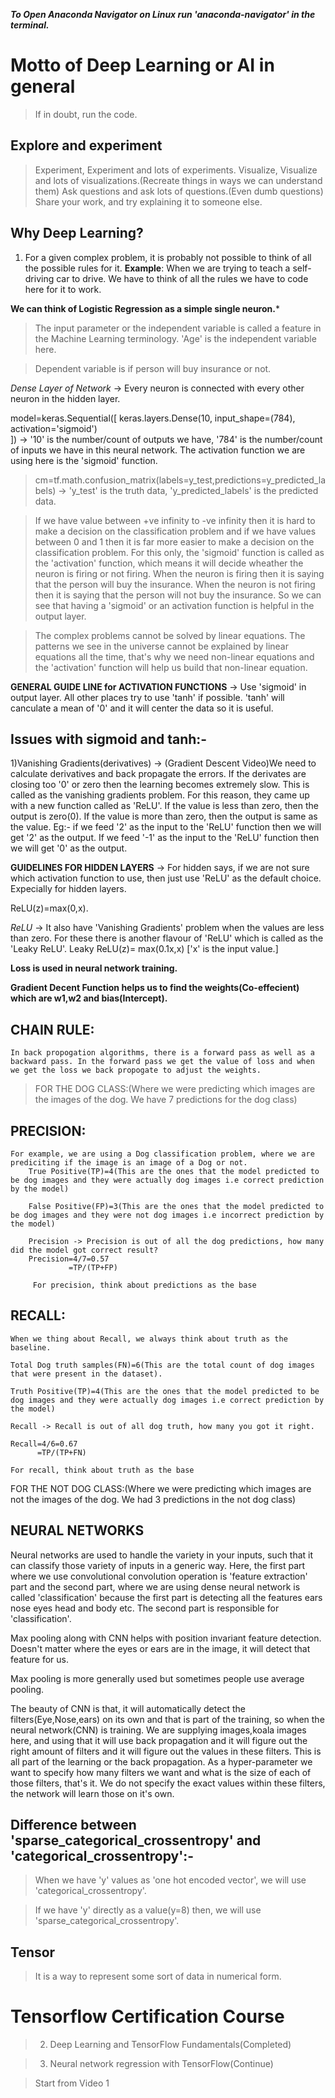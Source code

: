 ***To Open Anaconda Navigator on Linux run 'anaconda-navigator' in the terminal.***

# Motto of Deep Learning or AI in general

> If in doubt, run the code.
## Explore and experiment

> Experiment, Experiment and lots of experiments.
> Visualize, Visualize and lots of visualizations.(Recreate things in ways we can understand them)
> Ask questions and ask lots of questions.(Even dumb questions)
> Share your work, and try explaining it to someone else.



## Why Deep Learning?

1) For a given complex problem, it is probably not possible to think of all the possible rules for it. 
    **Example**: When we are trying to teach a self-driving car to drive. We have to think of all the rules we have to code here for it to work.

**We can think of Logistic Regression as a simple single neuron.***
>The input parameter or the independent variable is called a feature in the Machine Learning terminology. 'Age' is the independent variable here.
		
>Dependent variable is if person will buy insurance or not.

*Dense Layer of Network* -> Every neuron is connected with every other neuron in the hidden layer.

model=keras.Sequential([
    keras.layers.Dense(10, input_shape=(784), activation='sigmoid')  
])
	-> '10' is the number/count of outputs we have, '784' is the number/count of inputs we have in this neural network. The activation function we are using here is the 'sigmoid' function.


>cm=tf.math.confusion_matrix(labels=y_test,predictions=y_predicted_labels) -> 'y_test' is the truth data, 'y_predicted_labels' is the predicted data.

>If we have value between +ve infinity to -ve infinity then it is hard to make a decision on the classification problem and if we have values between 0 and 1 then it is far more easier to make a decision on the classification problem. For this only, the 'sigmoid' function is called as the 'activation' function, which means it will decide wheather the neuron is firing or not firing. When the neuron is firing then it is saying that the person will buy the insurance. When the neuron is not firing then it is saying that the person will not buy the insurance. So we can see that having a 'sigmoid' or an activation function is helpful in the output layer.
	
>The complex problems cannot be solved by linear equations. The patterns we see in the universe cannot be explained by linear equations all the time, that's why we need non-linear equations and the 'activation' function will help us build that non-linear equation.


**GENERAL GUIDE LINE for ACTIVATION FUNCTIONS**  -> Use 'sigmoid' in output layer. All other places try to use 'tanh' if possible. 'tanh' will canculate a mean of '0' and it will center the data so it is useful.

## Issues with sigmoid and tanh:-

1)Vanishing Gradients(derivatives) -> (Gradient Descent Video)We need to calculate derivatives and back propagate the errors. If the derivates are closing too '0' or zero then the learning becomes extremely slow. This is called as the vanishing gradients problem. 
	For this reason, they came up with a new function called as 'ReLU'. If the value is less than zero, then the output is zero(0). If the value is more than zero, then the output is same as the value. Eg:- if we feed '2' as the input to the 'ReLU' function then we will get '2' as the output. If we feed '-1' as the input to the 'ReLU' function then we will get '0' as the output.


**GUIDELINES FOR HIDDEN LAYERS** -> For hidden says, if we are not sure which activation function to use, then just use 'ReLU' as the default choice. Expecially for hidden layers.

ReLU(z)=max(0,x).

*ReLU* -> It also have 'Vanishing Gradients' problem when the values are less than zero. For these there is another flavour of 'ReLU' which is called as the 'Leaky ReLU'. Leaky ReLU(z)= max(0.1x,x) ['x' is the input value.]

**Loss is used in neural network training.**

**Gradient Decent Function helps us to find the weights(Co-effecient) which are w1,w2 and bias(Intercept).**

## CHAIN RULE:
	
	In back propogation algorithms, there is a forward pass as well as a backward pass. In the forward pass we get the value of loss and when we get the loss we back propogate to adjust the weights.
    
 
>FOR THE DOG CLASS:(Where we were predicting which images are the images of the dog. We have 7 predictions for the dog class)

## PRECISION: 
    For example, we are using a Dog classification problem, where we are prediciting if the image is an image of a Dog or not.
        True Positive(TP)=4(This are the ones that the model predicted to be dog images and they were actually dog images i.e correct prediction by the model)
        
        False Positive(FP)=3(This are the ones that the model predicted to be dog images and they were not dog images i.e incorrect prediction by the model)
    
        Precision -> Precision is out of all the dog predictions, how many did the model got correct result?
        Precision=4/7=0.57
                 =TP/(TP+FP)
                 
         For precision, think about predictions as the base
                 
## RECALL:
    When we thing about Recall, we always think about truth as the baseline.
    
    Total Dog truth samples(FN)=6(This are the total count of dog images that were present in the dataset).
    
    Truth Positive(TP)=4(This are the ones that the model predicted to be dog images and they were actually dog images i.e correct prediction by the model)
    
    Recall -> Recall is out of all dog truth, how many you got it right.
    
    Recall=4/6=0.67
          =TP/(TP+FN)
          
    For recall, think about truth as the base  
    
    
FOR THE NOT DOG CLASS:(Where we were predicting which images are not the images of the dog. We had 3 predictions in the not dog class)

## NEURAL NETWORKS


Neural networks are used to handle the variety in your inputs, such that it can classify those variety of inputs in a generic way. Here, the first part where we use convolutional convolution operation is 'feature extraction' part and the second part, where we are using dense neural network is called 'classification' because the first part is detecting all the features ears nose eyes head and body etc. The second part is responsible for 'classification'.

Max pooling along with CNN helps with position invariant feature detection. Doesn't matter where the eyes or ears are in the image, it will detect that feature for us.

Max pooling is more generally used but sometimes people use average pooling.

The beauty of CNN is that, it will automatically detect the filters(Eye,Nose,ears) on its own and that is part of the training, so when the neural network(CNN) is training. We are supplying images,koala images here, and using that it will use back propagation and it will figure out the right amount of filters and it will figure out the values in these filters. This is all part of the learning or the back propagation.
    As a hyper-parameter we want to specify how many filters we want and what is the size of each of those filters, that's it. We do not specify the exact values within these filters, the network will learn those on it's own. 


## Difference between 'sparse_categorical_crossentropy' and 'categorical_crossentropy':-

>When we have 'y' values as 'one hot encoded vector', we will use 'categorical_crossentropy'.

>If we have 'y' directly as a value(y=8) then, we will use 'sparse_categorical_crossentropy'.


## Tensor

> It is a way to represent some sort of data in numerical form.




# Tensorflow Certification Course

> 2. Deep Learning and TensorFlow Fundamentals(Completed)


> 3. Neural network regression with TensorFlow(Continue)

> Start from Video 1

